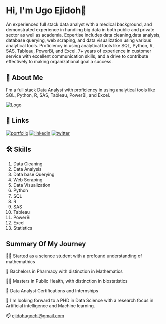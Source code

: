 
# Hi, I'm Ugo Ejidoh👋
An experienced full stack data analyst with a medical background, and demonstrated experience in handling big data in both public and private sector as well as academia. Expertise includes data cleaning,data analysis, database querying, web scraping, and data visualization using various analytical tools. Proficiency in using analytical tools like SQL, Python, R, SAS, Tableau, PowerBi, and Excel. 
7+ years of experience in customer service with excellent communication skills, and a drive to contribute effectively to making organizational goal a success.
## 🚀 About Me
I'm a full stack Data Analyst with proficiency in using analytical tools like SQL, Python, R, SAS, Tableau, PowerBi, and Excel.


![Logo](https://github-readme-stats.vercel.app/api?username=eugochi&&show_icons=true&title_color=ffffff&icon_color=bb2acf&text_color=daf7dc&bg_color=151515)


## 🔗 Links
[![portfolio](https://img.shields.io/badge/my_portfolio-000?style=for-the-badge&logo=ko-fi&logoColor=white)](https://katherineoelsner.com/)
[![linkedin](https://img.shields.io/badge/linkedin-0A66C2?style=for-the-badge&logo=linkedin&logoColor=white)](https://www.linkedin.com/in/ugo-ejidoh-085494178/)
[![twitter](https://img.shields.io/badge/twitter-1DA1F2?style=for-the-badge&logo=twitter&logoColor=white)](https://twitter.com/)



## 🛠 Skills
1. Data Cleaning
2. Data Analysis
3. Data base Querying
4. Web Scraping
5. Data Visualization
6. Python
7. SQL
8. R
9. SAS
10. Tableau
11. PowerBi 
12. Excel
13. Statistics


## Summary Of My Journey
👩‍💻 Started as a science student with a profound understanding of mathemathics 

🧠 Bachelors in Pharmacy with distinction in Mathematics 

👯‍♀️ Masters in Public Health, with distinction in biostatistics

👩‍ Data Analyst Certifications and Internships

🤔 I'm looking forward to a PHD in Data Science with a research focus in Artificial intelligence and Machine learning.

📫 ejidohugochi@gmail.com

